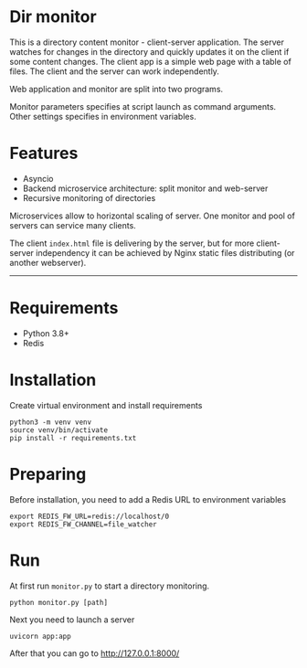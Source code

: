 # Dir monitor

This is a directory content monitor - client-server application.
The server watches for changes in the directory and quickly updates it on the client if some content changes. 
The client app is a simple web page with a table of files. 
The client and the server can work independently.

Web application and monitor are split into two programs.

Monitor parameters specifies at script launch as command arguments.
Other settings specifies in environment variables.

# Features
* Asyncio
* Backend microservice architecture: split monitor and web-server
* Recursive monitoring of directories

Microservices allow to horizontal scaling of server.
One monitor and pool of servers can service many clients.

The client `index.html` file is delivering by the server, 
but for more client-server independency it can be achieved 
by Nginx static files distributing (or another webserver).

***

# Requirements
* Python 3.8+
* Redis

# Installation
Create virtual environment and install requirements
```
python3 -m venv venv
source venv/bin/activate
pip install -r requirements.txt
```

# Preparing
Before installation, you need to add a Redis URL to environment variables
```
export REDIS_FW_URL=redis://localhost/0
export REDIS_FW_CHANNEL=file_watcher
```

# Run
At first run `monitor.py` to start a directory monitoring.
```
python monitor.py [path]
```

Next you need to launch a server
```
uvicorn app:app
```

After that you can go to http://127.0.0.1:8000/
